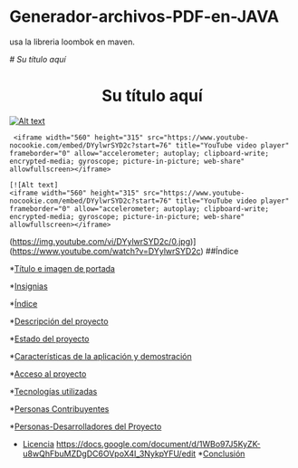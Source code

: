 ﻿# Generador-archivos-PDF-en-JAVA
usa la libreria loombok en maven.


<em> # Su título aquí </em>

<h1 align="center"> Su título aquí </h1>

<p align="left">
   
  [![Alt text](https://img.youtube.com/vi/DYylwrSYD2c/0.jpg)](https://www.youtube.com/watch?v=DYylwrSYD2c)
   
     <iframe width="560" height="315" src="https://www.youtube-nocookie.com/embed/DYylwrSYD2c?start=76" title="YouTube video player" frameborder="0" allow="accelerometer; autoplay; clipboard-write; encrypted-media; gyroscope; picture-in-picture; web-share" allowfullscreen></iframe>
   
    [![Alt text]
    <iframe width="560" height="315" src="https://www.youtube-nocookie.com/embed/DYylwrSYD2c?start=76" title="YouTube video player" frameborder="0" allow="accelerometer; autoplay; clipboard-write; encrypted-media; gyroscope; picture-in-picture; web-share" allowfullscreen></iframe>
   (https://img.youtube.com/vi/DYylwrSYD2c/0.jpg)](https://www.youtube.com/watch?v=DYylwrSYD2c)
      ##Índice

*[Título e imagen de portada](#Título-e-imagen-de-portada)

*[Insignias](#insignias)

*[Índice](#índice)

*[Descripción del proyecto](#descripción-del-proyecto)

*[Estado del proyecto](#Estado-del-proyecto)

*[Características de la aplicación y demostración](#Características-de-la-aplicación-y-demostración)

*[Acceso al proyecto](#acceso-proyecto)

*[Tecnologías utilizadas](#tecnologías-utilizadas)

*[Personas Contribuyentes](#personas-contribuyentes)

*[Personas-Desarrolladores del Proyecto](#personas-desarrolladores)

* [Licencia](#licencia)
 https://docs.google.com/document/d/1WBo97J5KyZK-u8wQhFbuMZDgDC6OVpoX4I_3NykpYFU/edit
*[Conclusión](#conclusión)
 


